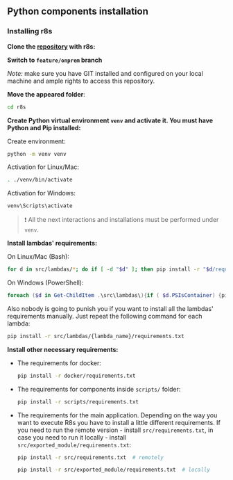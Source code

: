 ## Python components installation

### Installing r8s

**Clone the [repository](https://git.epam.com/epmc-eoos/r8s) with r8s:**

**Switch to `feature/onprem` branch**


*Note:* make sure you have GIT installed and configured on your local machine and ample rights to access this repository.

**Move the appeared folder**:

```bash
cd r8s
```

**Create Python virtual environment `venv` and activate it. You must have Python and Pip installed:**

Create environment:
```bash
python -m venv venv
```
Activation for Linux/Mac:
```bash
. ./venv/bin/activate
```
Activation for Windows:
```powershell
venv\Scripts\activate
```

> ❗ All the next interactions and installations must be performed under `venv`.

**Install lambdas' requirements:**

On Linux/Mac (Bash):

```bash
for d in src/lambdas/*; do if [ -d "$d" ]; then pip install -r "$d/requirements.txt"; fi; done
```

On Windows (PowerShell):

```powershell
foreach ($d in Get-ChildItem .\src\lambdas\){if ( $d.PSIsContainer) {pip install -r ${pwd}\src\lambdas\$d\requirements.txt}}
```

Also nobody is going to punish you if you want to install all the lambdas' requirements manually. Just repeat the following command for each lambda:

```bash 
pip install -r src/lambdas/{lambda_name}/requirements.txt
```

**Install other necessary requirements:**

* The requirements for docker:

  ```bash
  pip install -r docker/requirements.txt
  ```
* The requirements for components inside `scripts/` folder:

  ```bash
  pip install -r scripts/requirements.txt
  ```
* The requirements for the main application. Depending on the way you want to 
  execute R8s you have to install a little different requirements. 
  If you need to run the remote version - install `src/requirements.txt`, 
  in case you need to run it locally - install `src/exported_module/requirements.txt`:
  ```bash
  pip install -r src/requirements.txt  # remotely
  ```
  ```bash
  pip install -r src/exported_module/requirements.txt  # locally
  ```